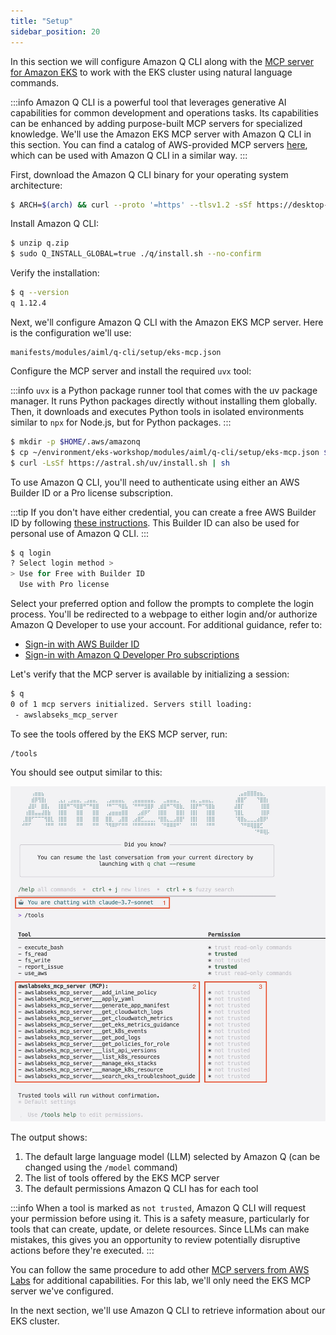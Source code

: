 ```yaml
---
title: "Setup"
sidebar_position: 20
---
```


In this section we will configure Amazon Q CLI along with the [MCP server for Amazon EKS](https://awslabs.github.io/mcp/servers/eks-mcp-server/) to work with the EKS cluster using natural language commands.

:::info
Amazon Q CLI is a powerful tool that leverages generative AI capabilities for common development and operations tasks. Its capabilities can be enhanced by adding purpose-built MCP servers for specialized knowledge. We'll use the Amazon EKS MCP server with Amazon Q CLI in this section. You can find a catalog of AWS-provided MCP servers [here](https://awslabs.github.io/mcp/), which can be used with Amazon Q CLI in a similar way.
:::

First, download the Amazon Q CLI binary for your operating system architecture:

```bash
$ ARCH=$(arch) && curl --proto '=https' --tlsv1.2 -sSf https://desktop-release.q.us-east-1.amazonaws.com/1.12.4/q-${ARCH}-linux.zip -o q.zip
```

Install Amazon Q CLI:

```bash
$ unzip q.zip
$ sudo Q_INSTALL_GLOBAL=true ./q/install.sh --no-confirm
```

Verify the installation:

```bash
$ q --version
q 1.12.4
```

Next, we'll configure Amazon Q CLI with the Amazon EKS MCP server. Here is the configuration we'll use:

```file
manifests/modules/aiml/q-cli/setup/eks-mcp.json
```

Configure the MCP server and install the required `uvx` tool:

:::info
`uvx` is a Python package runner tool that comes with the uv package manager. It runs Python packages directly without installing them globally. Then, it downloads and executes Python tools in isolated environments similar to `npx` for Node.js, but for Python packages.
:::

```bash
$ mkdir -p $HOME/.aws/amazonq 
$ cp ~/environment/eks-workshop/modules/aiml/q-cli/setup/eks-mcp.json $HOME/.aws/amazonq/mcp.json
$ curl -LsSf https://astral.sh/uv/install.sh | sh
```

To use Amazon Q CLI, you'll need to authenticate using either an AWS Builder ID or a Pro license subscription. 

:::tip
If you don't have either credential, you can create a free AWS Builder ID by following [these instructions](https://docs.aws.amazon.com/signin/latest/userguide/create-aws_builder_id.html). This Builder ID can also be used for personal use of Amazon Q CLI.
:::

```bash
$ q login
? Select login method >
> Use for Free with Builder ID
  Use with Pro license
```

Select your preferred option and follow the prompts to complete the login process. You'll be redirected to a webpage to either login and/or authorize Amazon Q Developer to use your account. For additional guidance, refer to:

- [Sign-in with AWS Builder ID](https://docs.aws.amazon.com/signin/latest/userguide/sign-in-aws_builder_id.html)
- [Sign-in with Amazon Q Developer Pro subscriptions](https://docs.aws.amazon.com/amazonq/latest/qdeveloper-ug/q-admin-setup-subscribe-general.html)

Let's verify that the MCP server is available by initializing a session:

```bash
$ q 
0 of 1 mcp servers initialized. Servers still loading:
 - awslabseks_mcp_server
```

To see the tools offered by the EKS MCP server, run:

```text
/tools
```

You should see output similar to this:

![list-mcp-tools](./assets/list-mcp-tools.jpg)

The output shows:

1. The default large language model (LLM) selected by Amazon Q (can be changed using the `/model` command)
2. The list of tools offered by the EKS MCP server
3. The default permissions Amazon Q CLI has for each tool

:::info
When a tool is marked as `not trusted`, Amazon Q CLI will request your permission before using it. This is a safety measure, particularly for tools that can create, update, or delete resources. Since LLMs can make mistakes, this gives you an opportunity to review potentially disruptive actions before they're executed.
:::

You can follow the same procedure to add other [MCP servers from AWS Labs](https://awslabs.github.io/mcp/) for additional capabilities. For this lab, we'll only need the EKS MCP server we've configured.

In the next section, we'll use Amazon Q CLI to retrieve information about our EKS cluster.

